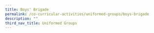 ```yaml
---
title: Boys' Brigade
permalink: /co-curricular-activities/uniformed-groups/boys-brigade
description: ""
third_nav_title: Uniformed Groups
---
```

